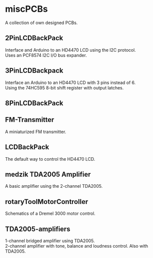 # miscPCBs

A collection of own designed PCBs.  

## 2PinLCDBackPack

Interface and Arduino to an HD4470 LCD using the I2C protocol.  
Uses an PCF8574 I2C I/O bus expander.  

## 3PinLCDBackpack

Interface an Arduino to an HD4470 LCD with 3 pins instead of 6.  
Using the 74HC595 8-bit shift register with output latches.  

## 8PinLCDBackPack

## FM-Transmitter

A miniaturized FM transmitter.  

## LCDBackPack

The default way to control the HD4470 LCD.  

## medzik TDA2005 Amplifier

A basic amplifier using the 2-channel TDA2005.  

## rotaryToolMotorController

Schematics of a Dremel 3000 motor control.  

## TDA2005-amplifiers

1-channel bridged amplifier using TDA2005.  
2-channel amplifier with tone, balance and loudness control. Also with TDA2005.  
